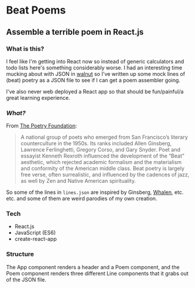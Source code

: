 # Beat Poems
## Assemble a terrible poem in React.js

### What is this?

I feel like I'm getting into React now so instead of generic calculators and todo lists here's something considerably worse. I had an interesting time mucking about with JSON in [walnut](https://github.com/wemmm/walnut) so I've written up some mock lines of (beat) poetry as a JSON file to see if I can get a poem assembler going.

I've also never web deployed a React app so that should be fun/painful/a great learning experience.

### _What?_

From [The Poetry Foundation](https://www.poetryfoundation.org/learn/glossary-terms/beat-poets):

> A national group of poets who emerged from San Francisco’s literary counterculture in the 1950s. Its ranks included Allen Ginsberg, Lawrence Ferlinghetti, Gregory Corso, and Gary Snyder. Poet and essayist Kenneth Rexroth influenced the development of the “Beat” aesthetic, which rejected academic formalism and the materialism and conformity of the American middle class. Beat poetry is largely free verse, often surrealistic, and influenced by the cadences of jazz, as well by Zen and Native American spirituality.

So some of the lines in ```lines.json``` are inspired by Ginsberg, [Whalen](https://www.poetryfoundation.org/poets/philip-whalen), etc. etc. and some of them are weird parodies of my own creation.

### Tech

* React.js
* JavaScript (ES6)
* create-react-app

### Structure

The App component renders a header and a Poem component, and the Poem component renders three different Line components that it grabs out of the JSON file. 
